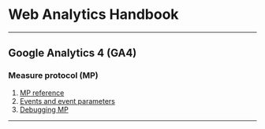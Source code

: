 # Web Analytics Handbook
---
## Google Analytics 4 (GA4)
### Measure protocol (MP)

1. [MP reference](https://developers.google.com/analytics/devguides/collection/protocol/ga4/reference)
2. [Events and event parameters](https://developers.google.com/analytics/devguides/collection/protocol/ga4/reference/events)
3. [Debugging MP](https://www.analyticsmania.com/post/not-set-in-google-analytics-4/)
---
